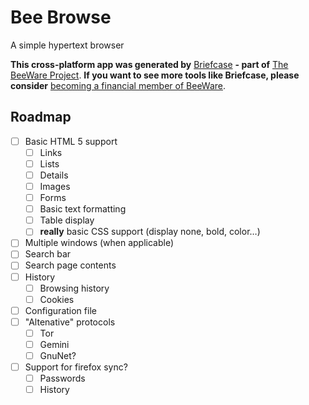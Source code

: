 # Bee Browse

A simple hypertext browser

**This cross-platform app was generated by** [Briefcase](https://github.com/beeware/briefcase) **- part of**
[The BeeWare Project](https://beeware.org/). **If you want to see more tools like Briefcase, please
consider** [becoming a financial member of BeeWare](https://beeware.org/contributing/membership).

## Roadmap

- [ ] Basic HTML 5 support
  - [ ] Links
  - [ ] Lists
  - [ ] Details
  - [ ] Images
  - [ ] Forms
  - [ ] Basic text formatting
  - [ ] Table display
  - [ ] **really** basic CSS support (display none, bold, color…)
- [ ] Multiple windows (when applicable)
- [ ] Search bar
- [ ] Search page contents
- [ ] History
  - [ ] Browsing history
  - [ ] Cookies
- [ ] Configuration file
- [ ] "Altenative" protocols
  - [ ] Tor
  - [ ] Gemini
  - [ ] GnuNet?
- [ ] Support for firefox sync?
  - [ ] Passwords
  - [ ] History
